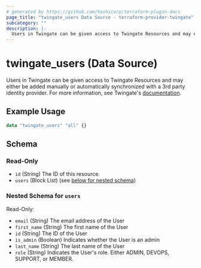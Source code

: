 ```yaml
---
# generated by https://github.com/hashicorp/terraform-plugin-docs
page_title: "twingate_users Data Source - terraform-provider-twingate"
subcategory: ""
description: |-
  Users in Twingate can be given access to Twingate Resources and may either be added manually or automatically synchronized with a 3rd party identity provider. For more information, see Twingate's documentation https://docs.twingate.com/docs/users.
---
```


# twingate_users (Data Source)

Users in Twingate can be given access to Twingate Resources and may either be added manually or automatically synchronized with a 3rd party identity provider. For more information, see Twingate's [documentation](https://docs.twingate.com/docs/users).

## Example Usage

```terraform
data "twingate_users" "all" {}
```

<!-- schema generated by tfplugindocs -->
## Schema

### Read-Only

- `id` (String) The ID of this resource.
- `users` (Block List) (see [below for nested schema](#nestedblock--users))

<a id="nestedblock--users"></a>
### Nested Schema for `users`

Read-Only:

- `email` (String) The email address of the User
- `first_name` (String) The first name of the User
- `id` (String) The ID of the User
- `is_admin` (Boolean) Indicates whether the User is an admin
- `last_name` (String) The last name of the User
- `role` (String) Indicates the User's role. Either ADMIN, DEVOPS, SUPPORT, or MEMBER.


